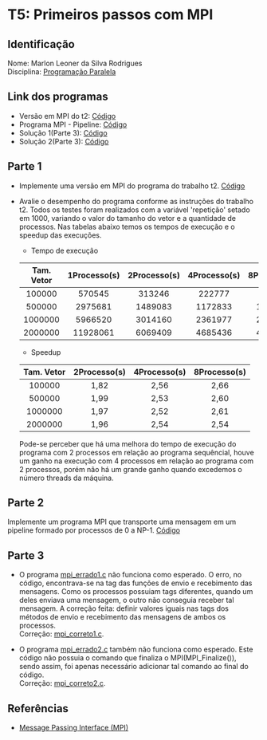 # T5: Primeiros passos com MPI

## Identificação

Nome: Marlon Leoner da Silva Rodrigues<br/>Disciplina: [Programação Paralela](https://github.com/AndreaInfUFSM/elc139-2019a)

## Link dos programas

+ Versão em MPI do t2: [Código](src/mpi_dotprod.c)
+ Programa MPI - Pipeline: [Código](src/mpi_pipeline.c)
+ Solução 1(Parte 3): [Código](src/mpi_correto1.c)
+ Solução 2(Parte 3): [Código](src/mpi_correto2.c)

## Parte 1

+ Implemente uma versão em MPI do programa do trabalho t2. [Código](src/mpi_dotprod.c)
+ Avalie o desempenho do programa conforme as instruções do trabalho t2. Todos os testes foram realizados com a variável 'repetição' setado em 1000, variando o valor do tamanho do vetor e a quantidade de processos. Nas tabelas abaixo temos os tempos de execução e o speedup das execuções.

	+ Tempo de execução
	
    | Tam. Vetor | 1Processo(s) | 2Processo(s) | 4Processo(s) | 8Processo(s) |
    |:----------:|:------------:|:------------:|:------------:|:------------:|
    | 100000     |   570545     |   313246     |   222777     |   214309     |
    | 500000     |   2975681    |   1489083    |   1172833    |   1141165    |
    | 1000000    |   5966520    |   3014160    |   2361977    |   2283987    |
    | 2000000    |   11928061   |   6069409    |   4685436    |   4689777    |

    + Speedup

    | Tam. Vetor | 2Processo(s) | 4Processo(s) | 8Processo(s) |
    |:----------:|:------------:|:------------:|:------------:|
    | 100000     |   1,82       |   2,56       |   2,66       |
    | 500000     |   1,99       |   2,53       |   2,60       |
    | 1000000    |   1,97       |   2,52       |   2,61       |
    | 2000000    |   1,96       |   2,54       |   2,54       |

    Pode-se perceber que há uma melhora do tempo de execução do programa com 2 processos em relação ao programa sequêncial, houve um ganho na execução com 4 processos em relação ao programa com 2 processos, porém não há um grande ganho quando excedemos o número threads da máquina.

## Parte 2

Implemente um programa MPI que transporte uma mensagem em um pipeline formado por processos de 0 a NP-1. [Código](src/mpi_pipeline.c)

## Parte 3

+ O programa [mpi_errado1.c](src/mpi_errado1.c) não funciona como esperado. O erro, no código, encontrava-se na tag das funções de envio e recebimento das mensagens. Como os processos possuiam tags diferentes, quando um deles enviava uma mensagem, o outro não conseguia receber tal mensagem. A correção feita: definir valores iguais nas tags dos métodos de envio e recebimento das mensagens de ambos os processos.</br>Correção: [mpi_correto1.c](src/mpi_correto1.c).

+ O programa [mpi_errado2.c](src/mpi_errado1.c) também não funciona como esperado. Este código não possuia o comando que finaliza o MPI(MPI_Finalize()), sendo assim, foi apenas necessário adicionar tal comando ao final do código.</br>Correção: [mpi_correto2.c](src/mpi_correto2.c). 

## Referências 
- [Message Passing Interface (MPI)](https://computing.llnl.gov/tutorials/mpi/)